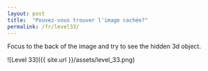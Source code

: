 ```yaml
---
layout: post
title:  "Pouvez-vous trouver l'image cachée?"
permalink: /fr/level33/
---
```

Focus to the back of the image and try to see the hidden 3d object.

![Level 33]({{ site.url }}/assets/level_33.png)